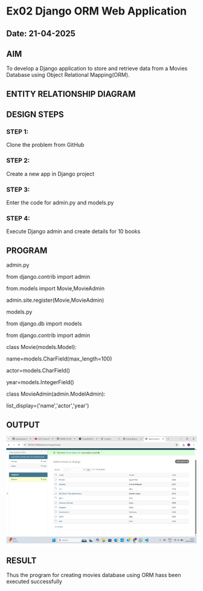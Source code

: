 # Ex02 Django ORM Web Application
## Date: 21-04-2025


## AIM
To develop a Django application to store and retrieve data from a Movies Database using Object Relational Mapping(ORM).

## ENTITY RELATIONSHIP DIAGRAM



## DESIGN STEPS

### STEP 1:
Clone the problem from GitHub

### STEP 2:
Create a new app in Django project

### STEP 3:
Enter the code for admin.py and models.py

### STEP 4:
Execute Django admin and create details for 10 books

## PROGRAM

admin.py


from django.contrib import admin

from.models import Movie,MovieAdmin

admin.site.register(Movie,MovieAdmin)


models.py


from django.db import models

from django.contrib import admin

class Movie(models.Model):
    
name=models.CharField(max_length=100)

actor=models.CharField()

 year=models.IntegerField()
    
class MovieAdmin(admin.ModelAdmin):

list_display=('name','actor','year')



## OUTPUT

![alt text](<Screenshot 2025-04-21 142202.png>)



## RESULT
Thus the program for creating movies database using ORM hass been executed successfully
